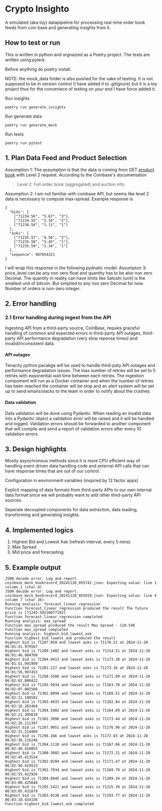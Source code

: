 # Crypto Insighto 
A simulated (aka toy) datapipeline for processing real-time order book feeds from coin base and generating insights from it.

## How to test or run 
This is written in python and orgnaized as a Poetry project. 
The tests are written using pytest.

Before anything do poetry install.

NOTE: the mock_data folder is also pushed for the sake of testing. It is not supposed to be in version control (I have added it to .gitignore) but it is a toy project thus for the conveniece of testing on your end I have force added it.

Run insights
```
poetry run generate_insights
```
Run generate data 
```
poetry run generate_mock
```

Run tests
```
poetry run pytest
```
## 1. Plan Data Feed and Product Selection

Assumption 1: The assumption is that the data is coming from GET [product book](https://docs.cdp.coinbase.com/exchange/reference/exchangerestapi_getproductbook) with Level 2 request. According to the Coinbase's documentation 

> Level 2: Full order book (aggregated) and auction info.

Assumption 2: I am not familiar with coinbase API, but seems like level 2 data is necessary to compute max-spread. Example response is 
```
{
  "bids": [
    ["71234.56", "5.67", "3"],
    ["71234.55", "2.34", "2"],
    ["71234.54", "1.11", "1"]
  ],
  "asks": [
    ["71235.57", "4.56", "2"],
    ["71235.58", "3.45", "1"],
    ["71235.59", "2.34", "1"]
  ],
  "sequence": 987654321
}
```
I will wrap this response in the following pydnatic model. 
Assumpton 3: price_level can be any non zero float and quantity has to be also non zero Decimal. The quantity in reality can have limits like Satoshi (unit) is the smallest unit of bitcoin. But simplied to any non zero Decimal for now. Number of orders is non-zero integer.

## 2. Error handling 
### 2.1 Error handling during ingest from the API
Ingesting API from a third-party source, CoinBase, requies graceful handling of common and expected errors in third-party API outages, third-party API performance degradation (very slow reponse times) and invalid/inconsistent data.

#### API outages
Tenacity python pacakge will be used to handle third-paty API outages and performance degradatoin issues. The max number of retries will be set to 5 retries with exponential wait time between each retries. The ingestion compoment will run as a Docker container and when the number of retries has been reached the container will be stop and an alert system will be set up to send emails/slacks to the team in order to notify about the crashes.

#### Data validation
Data validation will be done using Pydantic. When reading an invalid data into a Pydantic object a validation error will be raised and it will be handled and logged. Validation errors should be forwarded to another component that will compile and send a report of validation errors after every 10 validation errors. 

## 3. Design highlights
Mostly asynchronous methods since it is more CPU efficient way of handling event driven data handling code and external API calls that can have response times that are out of our control.

Configuration in environment variables (inspired by 12 factor apps)

Explicit mapping of data formats from third-party APIs to our own internal data format since we will probably want to add other third-party API sources.

Seperate decoupled components for data extraction, data loading, transforming and generating insights.

## 4. Implemented logics 
1. Highest Bid and Lowest Ask (refresh interval, every 5 mins)
2. Max Spread 
3. Mid price and forecasting

## 5. Example output
```
JSON decode error. Log and report. coinbase_mock_bookrecord_20241128_055742.json: Expecting value: line 1 column 1 (char 0)
JSON decode error. Log and report. coinbase_mock_bookrecord_20241128_055919.json: Expecting value: line 4 column 7 (char 26)
Running analysis: forecast_linear_regression
Function forecast_linear_regression produced the result The future price is [71245.50210877192]
Function forecast_linear_regression completed
Running analysis: max_spread
Function max_spread produced the result Max Spread - 110.549
Function max_spread completed
Running analysis: highest_bid_lowest_ask
Function highest_bid_lowest_ask produced the result
Highest bid is 71287.059 and lowset asks is 71176.51 at 2024-11-28 06:01:41.979567
Highest bid is 71289.1482 and lowset asks is 71214.51 at 2024-11-28 06:01:46.984760
Highest bid is 71304.0413 and lowset asks is 71173.38 at 2024-11-28 06:01:51.991999
Highest bid is 71281.227 and lowset asks is 71173.16 at 2024-11-28 06:01:56.997453
Highest bid is 71298.5588 and lowset asks is 71171.09 at 2024-11-28 06:02:02.000422
Highest bid is 71295.9934 and lowset asks is 71163.78 at 2024-11-28 06:02:07.002566
Highest bid is 71302.8094 and lowset asks is 71168.51 at 2024-11-28 06:02:11.198582
Highest bid is 71303.4033 and lowset asks is 71182.84 at 2024-11-28 06:02:16.201464
Highest bid is 71304.5802 and lowset asks is 71164.89 at 2024-11-28 06:02:21.205619
Highest bid is 71302.3096 and lowset asks is 71173.44 at 2024-11-28 06:02:26.211397
Highest bid is 71287.9051 and lowset asks is 71176.96 at 2024-11-28 06:02:31.214469
Highest bid is 71296.166 and lowset asks is 71172.63 at 2024-11-28 06:02:36.216246
Highest bid is 71304.1118 and lowset asks is 71167.66 at 2024-11-28 06:02:40.410855
Highest bid is 71300.3602 and lowset asks is 71172.21 at 2024-11-28 06:02:45.413534
Highest bid is 71302.0204 and lowset asks is 71171.47 at 2024-11-28 06:02:50.419523
Highest bid is 71302.7034 and lowset asks is 71169.79 at 2024-11-28 06:02:55.422926
Highest bid is 71304.8945 and lowset asks is 71209.34 at 2024-11-28 06:03:00.425648
Highest bid is 71295.5421 and lowset asks is 71215.39 at 2024-11-28 06:03:05.431879
Highest bid is 71303.0138 and lowset asks is 71193.77 at 2024-11-28 06:03:10.434156
Function highest_bid_lowest_ask completed
```
